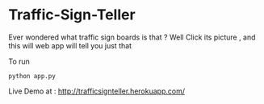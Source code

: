 # Traffic-Sign-Teller

Ever wondered what traffic sign boards is that ? Well Click its picture , and this will web app will tell you just that

To run
```
python app.py
```


Live Demo at : http://trafficsignteller.herokuapp.com/
